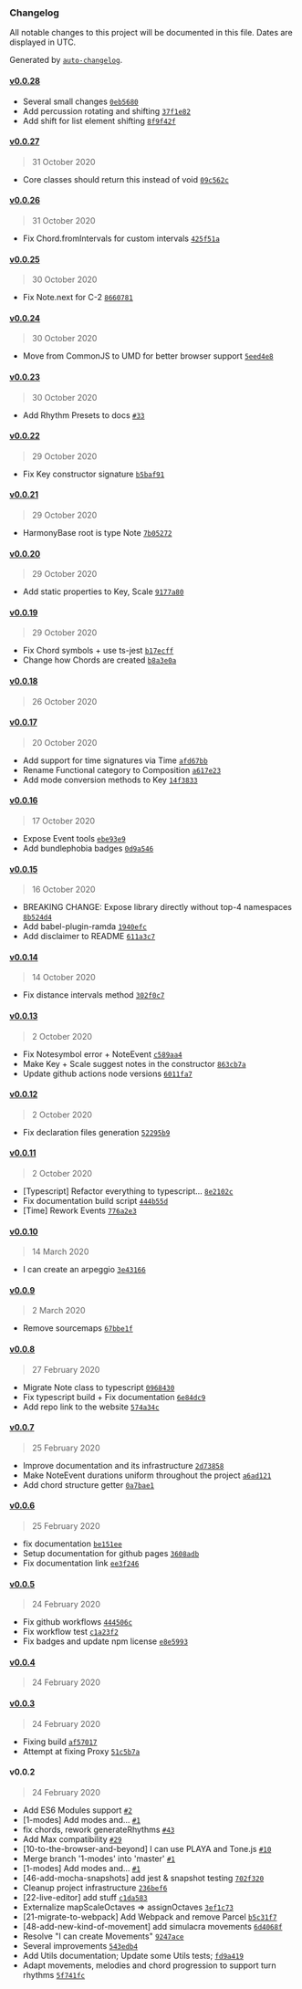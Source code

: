 ### Changelog

All notable changes to this project will be documented in this file. Dates are displayed in UTC.

Generated by [`auto-changelog`](https://github.com/CookPete/auto-changelog).

#### [v0.0.28](https://github.com/ricardomatias/playa/compare/v0.0.27...v0.0.28)

- Several small changes [`0eb5680`](https://github.com/ricardomatias/playa/commit/0eb56806fb54b086de9431f917413c5650ce564f)
- Add percussion rotating and shifting [`37f1e82`](https://github.com/ricardomatias/playa/commit/37f1e82b899d53190e36729f6f1cb4610e530e3a)
- Add shift for list element shifting [`8f9f42f`](https://github.com/ricardomatias/playa/commit/8f9f42f51e8c4601dcea8488f6d783b34a1af55b)

#### [v0.0.27](https://github.com/ricardomatias/playa/compare/v0.0.26...v0.0.27)

> 31 October 2020

- Core classes should return this instead of void [`09c562c`](https://github.com/ricardomatias/playa/commit/09c562c68c188bef41d75b00efe72bcf6fc7ec44)

#### [v0.0.26](https://github.com/ricardomatias/playa/compare/v0.0.25...v0.0.26)

> 31 October 2020

- Fix Chord.fromIntervals for custom intervals [`425f51a`](https://github.com/ricardomatias/playa/commit/425f51ad4728ec1eaf902aa70a44fdc9e3787577)

#### [v0.0.25](https://github.com/ricardomatias/playa/compare/v0.0.24...v0.0.25)

> 30 October 2020

- Fix Note.next for C-2 [`8660781`](https://github.com/ricardomatias/playa/commit/86607818f78b76bb2d3bd2ea230f6237c8289247)

#### [v0.0.24](https://github.com/ricardomatias/playa/compare/v0.0.23...v0.0.24)

> 30 October 2020

- Move from CommonJS to UMD for better browser support [`5eed4e8`](https://github.com/ricardomatias/playa/commit/5eed4e8e2b157f3a9626c49f22bf468033cac07c)

#### [v0.0.23](https://github.com/ricardomatias/playa/compare/v0.0.22...v0.0.23)

> 30 October 2020

- Add Rhythm Presets to docs [`#33`](https://github.com/ricardomatias/playa/issues/33)

#### [v0.0.22](https://github.com/ricardomatias/playa/compare/v0.0.21...v0.0.22)

> 29 October 2020

- Fix Key constructor signature [`b5baf91`](https://github.com/ricardomatias/playa/commit/b5baf91b901bd4b40607c41cdd10059d6c16ddfb)

#### [v0.0.21](https://github.com/ricardomatias/playa/compare/v0.0.20...v0.0.21)

> 29 October 2020

- HarmonyBase root is type Note [`7b05272`](https://github.com/ricardomatias/playa/commit/7b05272e97d8d7f2e6a7521c94e4c43986404183)

#### [v0.0.20](https://github.com/ricardomatias/playa/compare/v0.0.19...v0.0.20)

> 29 October 2020

- Add static properties to Key, Scale [`9177a80`](https://github.com/ricardomatias/playa/commit/9177a8033fee8f22b546ffec09a3321e47132f08)

#### [v0.0.19](https://github.com/ricardomatias/playa/compare/v0.0.18...v0.0.19)

> 29 October 2020

- Fix Chord symbols + use ts-jest [`b17ecff`](https://github.com/ricardomatias/playa/commit/b17ecfffaa44d355c3c14f28e34e71e8d33dc063)
- Change how Chords are created [`b8a3e0a`](https://github.com/ricardomatias/playa/commit/b8a3e0aa9b78727dab0aa5d49a3f0fcdc31adec3)

#### [v0.0.18](https://github.com/ricardomatias/playa/compare/v0.0.17...v0.0.18)

> 26 October 2020

#### [v0.0.17](https://github.com/ricardomatias/playa/compare/v0.0.16...v0.0.17)

> 20 October 2020

- Add support for time signatures via Time [`afd67bb`](https://github.com/ricardomatias/playa/commit/afd67bb6f9c48a0c70a96afaaeaabc7134a956e4)
- Rename Functional category to Composition [`a617e23`](https://github.com/ricardomatias/playa/commit/a617e23f1d1ed3271e5eff246e76e3045a06252b)
- Add mode conversion methods to Key [`14f3833`](https://github.com/ricardomatias/playa/commit/14f383358bb9211dccd2f2237f86b53c3e003e8c)

#### [v0.0.16](https://github.com/ricardomatias/playa/compare/v0.0.15...v0.0.16)

> 17 October 2020

- Expose Event tools [`ebe93e9`](https://github.com/ricardomatias/playa/commit/ebe93e9a01b3ec241d83de4c55181da69334b40b)
- Add bundlephobia badges [`0d9a546`](https://github.com/ricardomatias/playa/commit/0d9a546c1be677b815f4abad11b539cc67ed3df8)

#### [v0.0.15](https://github.com/ricardomatias/playa/compare/v0.0.14...v0.0.15)

> 16 October 2020

- BREAKING CHANGE: Expose library directly without top-4 namespaces [`8b524d4`](https://github.com/ricardomatias/playa/commit/8b524d4f50854839a7631dc3786a6ff5a116394b)
- Add babel-plugin-ramda [`1940efc`](https://github.com/ricardomatias/playa/commit/1940efc9740fb4adc5ba5b221842097a6221006c)
- Add disclaimer to README [`611a3c7`](https://github.com/ricardomatias/playa/commit/611a3c7059ba4e215e6bfff92daa2b7188320bd2)

#### [v0.0.14](https://github.com/ricardomatias/playa/compare/v0.0.13...v0.0.14)

> 14 October 2020

- Fix distance intervals method [`302f0c7`](https://github.com/ricardomatias/playa/commit/302f0c7eb82759ea9dad6cb68452871919d7bacc)

#### [v0.0.13](https://github.com/ricardomatias/playa/compare/v0.0.12...v0.0.13)

> 2 October 2020

- Fix Notesymbol error + NoteEvent [`c589aa4`](https://github.com/ricardomatias/playa/commit/c589aa453ee9b59779cd58eaf411d3d77461e07d)
- Make Key + Scale suggest notes in the constructor [`863cb7a`](https://github.com/ricardomatias/playa/commit/863cb7aa69dd791b558d1607e504fe7c1e85e743)
- Update github actions node versions [`6011fa7`](https://github.com/ricardomatias/playa/commit/6011fa74af64ccace8e248bf1fe8e37a7c138158)

#### [v0.0.12](https://github.com/ricardomatias/playa/compare/v0.0.11...v0.0.12)

> 2 October 2020

- Fix declaration files generation [`52295b9`](https://github.com/ricardomatias/playa/commit/52295b9716c2547a5977fac72eba48076921c5c3)

#### [v0.0.11](https://github.com/ricardomatias/playa/compare/v0.0.10...v0.0.11)

> 2 October 2020

- [Typescript] Refactor everything to typescript... [`8e2102c`](https://github.com/ricardomatias/playa/commit/8e2102ce54bc3937bc66dd09b07132f13eed088e)
- Fix documentation build script [`444b55d`](https://github.com/ricardomatias/playa/commit/444b55d6ca49ad9c981535b090adee8660e9dda4)
- [Time] Rework Events [`776a2e3`](https://github.com/ricardomatias/playa/commit/776a2e344a9282353c5579cc2062796e595d7975)

#### [v0.0.10](https://github.com/ricardomatias/playa/compare/v0.0.9...v0.0.10)

> 14 March 2020

- I can create an arpeggio [`3e43166`](https://github.com/ricardomatias/playa/commit/3e43166aa393a9c5bfbedc8d2462e827c1020618)

#### [v0.0.9](https://github.com/ricardomatias/playa/compare/v0.0.8...v0.0.9)

> 2 March 2020

- Remove sourcemaps [`67bbe1f`](https://github.com/ricardomatias/playa/commit/67bbe1f8e640104004e8dba6821ddb69edd4bcc6)

#### [v0.0.8](https://github.com/ricardomatias/playa/compare/v0.0.7...v0.0.8)

> 27 February 2020

- Migrate Note class to typescript [`0968430`](https://github.com/ricardomatias/playa/commit/0968430530d0432572d18e913ecd842602d0f0ee)
- Fix typescript build + Fix documentation [`6e84dc9`](https://github.com/ricardomatias/playa/commit/6e84dc99bb70d8c0e74bf3ee13e0306c03766013)
- Add repo link to the website [`574a34c`](https://github.com/ricardomatias/playa/commit/574a34c6af75135bcdcf9c2b1dba218b41b6c8d3)

#### [v0.0.7](https://github.com/ricardomatias/playa/compare/v0.0.6...v0.0.7)

> 25 February 2020

- Improve documentation and its infrastructure [`2d73858`](https://github.com/ricardomatias/playa/commit/2d73858ecf566a12698c66cce352a78492f7b601)
- Make NoteEvent durations uniform throughout the project [`a6ad121`](https://github.com/ricardomatias/playa/commit/a6ad1210449d6f9d91a3f62f0fb028e73e45ab67)
- Add chord structure getter [`0a7bae1`](https://github.com/ricardomatias/playa/commit/0a7bae13716e79a9d42ed32a01811d033e32d413)

#### [v0.0.6](https://github.com/ricardomatias/playa/compare/v0.0.5...v0.0.6)

> 25 February 2020

- fix documentation [`be151ee`](https://github.com/ricardomatias/playa/commit/be151ee31e8fde42b7d21fc1192f402847a3063e)
- Setup documentation for github pages [`3608adb`](https://github.com/ricardomatias/playa/commit/3608adbd673d8eaad3c580bb04007fa369f12769)
- Fix documentation link [`ee3f246`](https://github.com/ricardomatias/playa/commit/ee3f246d5004423cb76d9be5c39d377fd60e6216)

#### [v0.0.5](https://github.com/ricardomatias/playa/compare/v0.0.4...v0.0.5)

> 24 February 2020

- Fix github workflows [`444506c`](https://github.com/ricardomatias/playa/commit/444506cc6e7b7781d614b3fb79578243ea797f8f)
- Fix workflow test [`c1a23f2`](https://github.com/ricardomatias/playa/commit/c1a23f26f097568d8b767da7741704c7e5eac128)
- Fix badges and update npm license [`e8e5993`](https://github.com/ricardomatias/playa/commit/e8e59938e2c2015ba0fd782b28818cf59ffc9985)

#### [v0.0.4](https://github.com/ricardomatias/playa/compare/v0.0.3...v0.0.4)

> 24 February 2020

#### [v0.0.3](https://github.com/ricardomatias/playa/compare/v0.0.2...v0.0.3)

> 24 February 2020

- Fixing build [`af57017`](https://github.com/ricardomatias/playa/commit/af57017d4a96774a76480950648e35c5b907c036)
- Attempt at fixing Proxy [`51c5b7a`](https://github.com/ricardomatias/playa/commit/51c5b7ac6ae31297a29f3a79c33b69a5aa7a8e75)

#### v0.0.2

> 24 February 2020

- Add ES6 Modules support [`#2`](https://github.com/ricardomatias/playa/pull/2)
- [1-modes] Add modes and... [`#1`](https://github.com/ricardomatias/playa/pull/1)
- fix chords, rework generateRhythms [`#43`](https://github.com/ricardomatias/playa/issues/43)
- Add Max compatibility [`#29`](https://github.com/ricardomatias/playa/issues/29)
- [10-to-the-browser-and-beyond] I can use PLAYA and Tone.js [`#10`](https://github.com/ricardomatias/playa/issues/10)
- Merge branch '1-modes' into 'master' [`#1`](https://github.com/ricardomatias/playa/issues/1)
- [1-modes] Add modes and... [`#1`](https://github.com/ricardomatias/playa/issues/1)
- [46-add-mocha-snapshots] add jest & snapshot testing [`702f320`](https://github.com/ricardomatias/playa/commit/702f320ccb20aeae0ada0e12d280e298fff5cdf6)
- Cleanup project infrastructure [`236bef6`](https://github.com/ricardomatias/playa/commit/236bef68268de8985301bf798542aa97370f7124)
- [22-live-editor] add stuff [`c1da583`](https://github.com/ricardomatias/playa/commit/c1da5830bca79c5406bbaf80a2d29824623e4e3d)
- Externalize mapScaleOctaves =&gt; assignOctaves [`3ef1c73`](https://github.com/ricardomatias/playa/commit/3ef1c735a7509420de73955be79c70fc169698cb)
- [21-migrate-to-webpack] Add Webpack and remove Parcel [`b5c31f7`](https://github.com/ricardomatias/playa/commit/b5c31f741c1fe5fae3345150e2655b3555b75fbb)
- [48-add-new-kind-of-movement] add simulacra movements [`6d4068f`](https://github.com/ricardomatias/playa/commit/6d4068f1307407fbf123d513862011f1fc0c6ae7)
- Resolve "I can create Movements" [`9247ace`](https://github.com/ricardomatias/playa/commit/9247acee413bc64e5df4767f5890cb02a088160b)
- Several improvements [`543edb4`](https://github.com/ricardomatias/playa/commit/543edb4b40f997d6a87b66b5eaa359e473f65cd0)
- Add Utils documentation; Update some Utils tests; [`fd9a419`](https://github.com/ricardomatias/playa/commit/fd9a419cdacc10940552e2fa7b847ad459d92081)
- Adapt movements, melodies and chord progression to support turn rhythms [`5f741fc`](https://github.com/ricardomatias/playa/commit/5f741fc9fd4567f109286f2d23e3958299f569e9)
